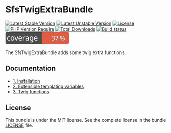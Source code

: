 # SfsTwigExtraBundle

[![Latest Stable Version](https://poser.pugx.org/softspring/twig-extra-bundle/v/stable.svg)](https://packagist.org/packages/softspring/twig-extra-bundle)
[![Latest Unstable Version](https://poser.pugx.org/softspring/twig-extra-bundle/v/unstable.svg)](https://packagist.org/packages/softspring/twig-extra-bundle)
[![License](https://poser.pugx.org/softspring/twig-extra-bundle/license.svg)](https://packagist.org/packages/softspring/twig-extra-bundle)
[![PHP Version Require](http://poser.pugx.org/softspring/twig-extra-bundle/require/php)](https://packagist.org/packages/softspring/twig-extra-bundle)
[![Total Downloads](https://poser.pugx.org/softspring/twig-extra-bundle/downloads)](https://packagist.org/packages/softspring/twig-extra-bundle)
[![Build status](https://github.com/softspring/twig-extra-bundle/actions/workflows/php.yml/badge.svg?branch=5.1)](https://github.com/softspring/twig-extra-bundle/actions/workflows/php.yml)
![Coverage](https://raw.githubusercontent.com/softspring/twig-extra-bundle/5.1/.github/badges/coverage.svg)

The SfsTwigExtraBundle adds some twig extra functions.

## Documentation

* [1. Installation](docs/1_installation.md)
* [2. Extensible templating variables](docs/2_extensible_templating_variables.md)
* [3. Twig functions](docs/3_twig_functions.md)

## License

This bundle is under the MIT license. See the complete license in the bundle [LICENSE](LICENSE) file.
